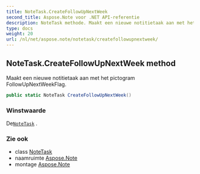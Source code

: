 ```yaml
---
title: NoteTask.CreateFollowUpNextWeek
second_title: Aspose.Note voor .NET API-referentie
description: NoteTask methode. Maakt een nieuwe notitietaak aan met het pictogram FollowUpNextWeekFlag.
type: docs
weight: 20
url: /nl/net/aspose.note/notetask/createfollowupnextweek/
---
```

## NoteTask.CreateFollowUpNextWeek method

Maakt een nieuwe notitietaak aan met het pictogram FollowUpNextWeekFlag.

```csharp
public static NoteTask CreateFollowUpNextWeek()
```

### Winstwaarde

De[`NoteTask`](../) .

### Zie ook

* class [NoteTask](../)
* naamruimte [Aspose.Note](../../notetask/)
* montage [Aspose.Note](../../../)


